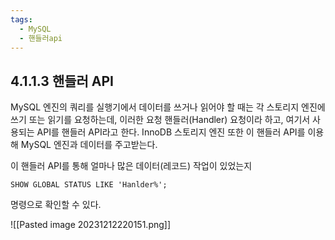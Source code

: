 ```yaml
---
tags:
  - MySQL
  - 핸들러api
---
```


## 4.1.1.3 핸들러 API

MySQL 엔진의 쿼리를 실행기에서 데이터를 쓰거나 읽어야 할 때는 각 스토리지 엔진에 쓰기 또는 읽기를 요청하는데, 이러한 요청 핸들러(Handler) 요청이라 하고, 여기서 사용되는 API를 핸들러 API라고 한다. InnoDB 스토리지 엔진 또한 이 핸들러 API를 이용해 MySQL 엔진과 데이터를 주고받는다.

이 핸들러 API를 통해 얼마나 많은 데이터(레코드) 작업이 있었는지
```
SHOW GLOBAL STATUS LIKE 'Hanlder%';
```
명령으로 확인할 수 있다.

 ![[Pasted image 20231212220151.png]]

